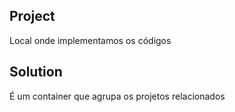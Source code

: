 ## Project

Local onde implementamos os códigos

## Solution

É um container que agrupa os projetos relacionados
